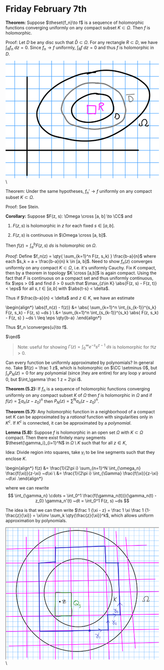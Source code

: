 # Friday February 7th

**Theorem:**
Suppose $\theset{f_n}\to f$ is a sequence of holomorphic functions converging uniformly on any compact subset $K \subset \Omega$.
Then $f$ is holomorphic.

Proof:
Let $D$ be any disc such that $\bar D \subset \Omega$.
For any rectangle $R \subset D$, we have $\int_R f_n ~dz = 0$.
Since $f_n \to f$ uniformly, $\int_R f ~dz = 0$ and thus $f$ is holomorphic in $D$.

![Image](figures/2020-02-07-13:36.png)\

Theorem:
Under the same hypotheses, $f_n' \to f$ uniformly on any compact subset $K \subset \Omega$.

Proof:
See Stein.

**Corollary:**
Suppose $F(z, s): \Omega \cross [a, b] \to \CC$ and

1. $F(z, s)$ is holomorphic in $z$ for each fixed $s \in [a, b]$.

2. $F(z, s)$ is continuous in $\Omega \cross [a, b]$.

Then $f(z) = \int_a^b F(z, s) ~ds$ is holomorphic on $\Omega$.

*Proof:*
Define $f_n(z) = \qty{ \sum_{k=1}^n F(z, s_k) } \frac{b-a}{n}$ where each $s_k = a + \frac{b-a}{n} k \in [a, b]$.
Need to show $f_n(z)$ converges uniformly on any compact $K \subset \Omega$, i.e. it's uniformly Cauchy.
Fix $K$ compact, then by a theorem in topology $K \cross [a,b]$ is again compact.
Using the fact that $F$ is continuous on a compact set and thus uniformly continuous, fix $\eps > 0$ and find $\delta>0$ such that $\max_{z\in K} \abs{F(z, s) - F(z, t)} < \eps$ for all $s,t \in [a, b]$ with $\abs{t-s} < \delta$.

Thus if $\frac{b-a}{n} < \delta$ and $z\in K$, we have an estimate

\begin{align*}
\abs{f_n(z) - f(z)} 
&= \abs{ \sum_{k=1}^n \int_{s_{k-1}}^{s_k} F(z, s_k) - F(z, s) ~ds } \\
&= \sum_{k=1}^n \int_{s_{k-1}}^{s_k} \abs{ F(z, s_k) - F(z, s) } ~ds \\
\leq \eps \qty{b-a} 
.\end{align*}

Thus $f_n \converges{u}\to f$.

$\qed$

> Note: useful for showing $\Gamma(z) = \int_0^\infty e^{-s} s^{z-1} ~ds$ is holomorphic for $\Re z > 0$.

Can every function be uniformly approximated by polynomials?
In general no.
Take $f(z) = \frac 1 z$, which is holomorphic on $\CC \setminus 0$, but $\int_\gamma P_N(z) = 0$ for any polynomial (since )hey are entire) for any loop $\gamma$ around 0, but $\int_\gamma \frac 1 z = 2\pi i$.

**Theorem (5.2):**
If $f_n$ is a sequence of holomorphic functions converging uniformly on any compact subset $K$ of $\Omega$ then $f$ is holomorphic in $\Omega$ and if $f(z) = \sum a_n (z- z_0)^n$ then $P_N(z) = \sum^N a_n (z-z_0)^n$.

**Theorem (5.7):**
Any holomorphic function in a neighborhood of a compact set $K$ can be approximated by a *rational* function with singularities only in $K^c$.
If $K^c$ is connected, it can be approximated by a *polynomial*.

**Lemma (5.8):**
Suppose $f$ is holomorphic in an open set $\Omega$ with $K\subset \Omega$ compact.
Then there exist finitely many segments $\theset{\gamma_i}_{i=1}^N$ in $\Omega\setminus K$ such that for all $z\in K$,

Idea:
Divide region into squares, take $\gamma_i$ to be line segments such that they enclose $K$.

\begin{align*}
f(z) 
&= \frac{1}{2\pi i} \sum_{n=1}^N \int_{\omega_n} \frac{f(\xi)}{z-\xi} ~d\xi \\
&= \frac{1}{2\pi i} \int_{\Gamma} \frac{f(\xi)}{z-\xi} ~d\xi
.\end{align*}


where we can rewrite 
$$
\int_{\gamma_n} \cdots = \int_0^1 \frac{f(\gamma_n(t))}{\gamma_n(t) - z_0} \gamma_n'(t) ~dt = \int_0^1 F(z, s) ~ds
$$

The idea is that we can then write $\frac 1 {\xi - z} = \frac 1 \xi \frac 1 {1-\frac{z}{\xi}} = \xi\inv \sum_k \qty{\frac{z}{\xi}}^k$, which allows uniform approximation by polynomials.

![Image](figures/2020-02-07-19:51.png)\
